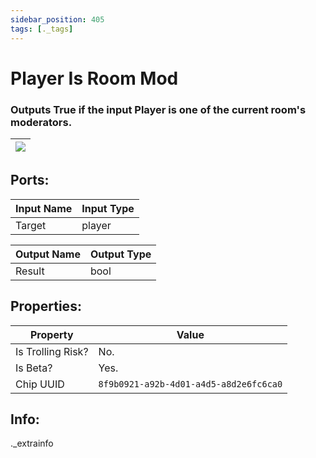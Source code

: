 ```yaml
---
sidebar_position: 405
tags: [._tags]
---
```


# Player Is Room Mod


### Outputs True if the input Player is one of the current room's moderators.

| ![](https://images-ext-2.discordapp.net/external/MPmIaQzlEPmgGWlgi-WxBBXt0Bjv_zWPkg1y1f_sy3s/https/www.recroomcircuits.com/image/circuit/absolute-value?width=206&height=108) |
|-----|

## Ports:

| Input Name | Input Type |
|-----------|-----------|
| Target | player |

| Output Name | Output Type |
|-----------|-----------|
| Result | bool |

## Properties:

| Property  | Value |
|-------------------|-----------|
| Is Trolling Risk? | No. |
| Is Beta? | Yes. |
| Chip UUID | `8f9b0921-a92b-4d01-a4d5-a8d2e6fc6ca0` |

## Info:
._extrainfo